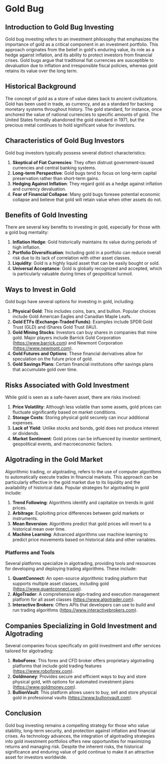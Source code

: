 # Gold Bug

## Introduction to Gold Bug Investing

Gold bug investing refers to an investment philosophy that emphasizes the importance of gold as a critical component in an investment portfolio. This approach originates from the belief in gold's enduring value, its role as a hedge against inflation, and its ability to protect investors from financial crises. Gold bugs argue that traditional fiat currencies are susceptible to devaluation due to inflation and irresponsible fiscal policies, whereas gold retains its value over the long term.

## Historical Background

The concept of gold as a store of value dates back to ancient civilizations. Gold has been used in trade, as currency, and as a standard for backing monetary systems throughout history. The gold standard, for instance, once anchored the value of national currencies to specific amounts of gold. The United States formally abandoned the gold standard in 1971, but the precious metal continues to hold significant value for investors.

## Characteristics of Gold Bug Investors

Gold bug investors typically possess several distinct characteristics:
1. **Skeptical of Fiat Currencies**: They often distrust government-issued currencies and central banking systems.
2. **Long-term Perspective**: Gold bugs tend to focus on long-term capital preservation rather than short-term gains.
3. **Hedging Against Inflation**: They regard gold as a hedge against inflation and currency devaluation.
4. **Fear of Financial Collapse**: Many gold bugs foresee potential economic collapse and believe that gold will retain value when other assets do not.

## Benefits of Gold Investing

There are several key benefits to investing in gold, especially for those with a gold bug mentality:
1. **Inflation Hedge**: Gold historically maintains its value during periods of high inflation.
2. **Portfolio Diversification**: Including gold in a portfolio can reduce overall risk due to its lack of correlation with other asset classes.
3. **Liquidity**: Gold is a highly liquid asset that can be easily bought or sold.
4. **Universal Acceptance**: Gold is globally recognized and accepted, which is particularly valuable during times of geopolitical turmoil.

## Ways to Invest in Gold

Gold bugs have several options for investing in gold, including:
1. **Physical Gold**: This includes coins, bars, and bullion. Popular choices include Gold American Eagles and Canadian Maple Leafs.
2. **Gold ETFs (Exchange-Traded Funds)**: Examples include SPDR Gold Trust (GLD) and iShares Gold Trust (IAU).
3. **Gold Mining Stocks**: Investors can buy shares in companies that mine gold. Major players include Barrick Gold Corporation (https://www.barrick.com) and Newmont Corporation (https://www.newmont.com).
4. **Gold Futures and Options**: These financial derivatives allow for speculation on the future price of gold.
5. **Gold Savings Plans**: Certain financial institutions offer savings plans that accumulate gold over time.

## Risks Associated with Gold Investment

While gold is seen as a safe-haven asset, there are risks involved:
1. **Price Volatility**: Although less volatile than some assets, gold prices can fluctuate significantly based on market conditions.
2. **Storage Costs**: Storing physical gold securely can incur additional expenses.
3. **Lack of Yield**: Unlike stocks and bonds, gold does not produce interest or dividends.
4. **Market Sentiment**: Gold prices can be influenced by investor sentiment, geopolitical events, and macroeconomic factors.

## Algotrading in the Gold Market

Algorithmic trading, or algotrading, refers to the use of computer algorithms to automatically execute trades in financial markets. This approach can be particularly effective in the gold market due to its liquidity and the availability of historical data. Popular strategies for algotrading in gold include:

1. **Trend Following**: Algorithms identify and capitalize on trends in gold prices. 
2. **Arbitrage**: Exploiting price differences between gold markets or instruments.
3. **Mean Reversion**: Algorithms predict that gold prices will revert to a historical mean over time.
4. **Machine Learning**: Advanced algorithms use machine learning to predict price movements based on historical data and other variables.

### Platforms and Tools

Several platforms specialize in algotrading, providing tools and resources for developing and deploying trading algorithms. These include:
1. **QuantConnect**: An open-source algorithmic trading platform that supports multiple asset classes, including gold (https://www.quantconnect.com).
2. **AlgoTrader**: A comprehensive algo-trading and execution management platform for all asset classes (https://www.algotrader.com).
3. **Interactive Brokers**: Offers APIs that developers can use to build and run trading algorithms (https://www.interactivebrokers.com).

## Companies Specializing in Gold Investment and Algotrading

Several companies focus specifically on gold investment and offer services tailored for algotrading:
1. **RoboForex**: This forex and CFD broker offers proprietary algotrading platforms that include gold trading features (https://www.roboforex.com).
2. **Goldmoney**: Provides secure and efficient ways to buy and store physical gold, with options for automated investment plans (https://www.goldmoney.com).
3. **BullionVault**: This platform allows users to buy, sell and store physical gold in professional vaults (https://www.bullionvault.com).

## Conclusion

Gold bug investing remains a compelling strategy for those who value stability, long-term security, and protection against inflation and financial crises. As technology advances, the integration of algotrading strategies into gold investment portfolios offers new opportunities for maximizing returns and managing risk. Despite the inherent risks, the historical significance and enduring value of gold continue to make it an attractive asset for investors worldwide.